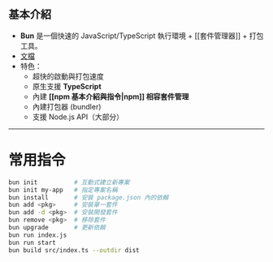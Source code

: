 ## 基本介紹
- **Bun** 是一個快速的 JavaScript/TypeScript 執行環境 + [[套件管理器]] + 打包工具。
- [文檔](https://www.bunjs.cn/docs/installation)
- 特色：
  - 超快的啟動與打包速度
  - 原生支援 **TypeScript**
  - 內建 **[[npm 基本介紹與指令|npm]] 相容套件管理**
  - 內建打包器 (bundler)
  - 支援 Node.js API（大部分）  

---

# 常用指令

```bash
bun init          # 互動式建立新專案
bun init my-app   # 指定專案名稱
bun install       # 安裝 package.json 內的依賴
bun add <pkg>     # 安裝單一套件
bun add -d <pkg>  # 安裝開發套件
bun remove <pkg>  # 移除套件
bun upgrade       # 更新依賴
bun run index.js
bun run start    
bun build src/index.ts --outdir dist
```